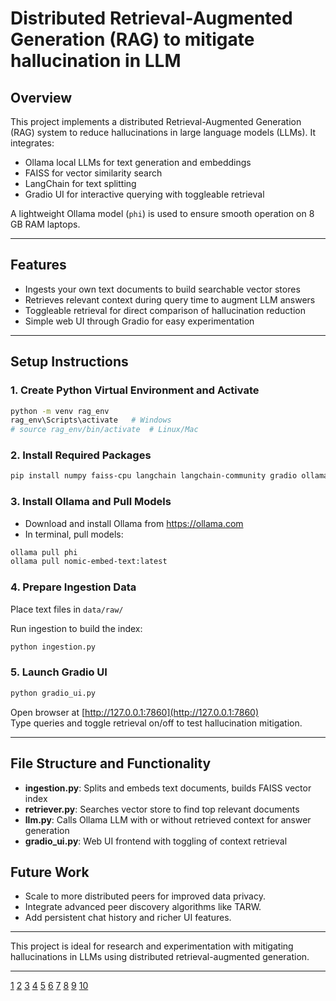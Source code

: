 # Distributed Retrieval-Augmented Generation (RAG) to mitigate hallucination in LLM

## Overview
This project implements a distributed Retrieval-Augmented Generation (RAG) system to reduce hallucinations in large language models (LLMs). It integrates:

- Ollama local LLMs for text generation and embeddings
- FAISS for vector similarity search
- LangChain for text splitting
- Gradio UI for interactive querying with toggleable retrieval

A lightweight Ollama model (`phi`) is used to ensure smooth operation on 8 GB RAM laptops.

***

## Features

- Ingests your own text documents to build searchable vector stores
- Retrieves relevant context during query time to augment LLM answers
- Toggleable retrieval for direct comparison of hallucination reduction
- Simple web UI through Gradio for easy experimentation

***

## Setup Instructions

### 1. Create Python Virtual Environment and Activate

```bash
python -m venv rag_env
rag_env\Scripts\activate   # Windows
# source rag_env/bin/activate  # Linux/Mac
```

### 2. Install Required Packages

```bash
pip install numpy faiss-cpu langchain langchain-community gradio ollama
```

### 3. Install Ollama and Pull Models

- Download and install Ollama from https://ollama.com
- In terminal, pull models:

```bash
ollama pull phi
ollama pull nomic-embed-text:latest
```

### 4. Prepare Ingestion Data

Place text files in `data/raw/`

Run ingestion to build the index:

```bash
python ingestion.py
```

### 5. Launch Gradio UI

```bash
python gradio_ui.py
```

Open browser at [http://127.0.0.1:7860](http://127.0.0.1:7860)  
Type queries and toggle retrieval on/off to test hallucination mitigation.

***

## File Structure and Functionality

- **ingestion.py**: Splits and embeds text documents, builds FAISS vector index
- **retriever.py**: Searches vector store to find top relevant documents
- **llm.py**: Calls Ollama LLM with or without retrieved context for answer generation
- **gradio_ui.py**: Web UI frontend with toggling of context retrieval

## Future Work

- Scale to more distributed peers for improved data privacy.
- Integrate advanced peer discovery algorithms like TARW.
- Add persistent chat history and richer UI features.

***

This project is ideal for research and experimentation with mitigating hallucinations in LLMs using distributed retrieval-augmented generation.

***

[1](https://github.com/Tublian/langchain-rag-template)
[2](https://www.reddit.com/r/LocalLLaMA/comments/1e5n96c/lemme_see_your_best_rag_projects/)
[3](https://redis.io/blog/announcing-langchain-rag-template-powered-by-redis/)
[4](https://www.youtube.com/watch?v=Z8z1ae0-SFg)
[5](https://www.reddit.com/r/AI_Agents/comments/1iix4k8/i_built_an_ai_agent_that_creates_readme_file_for/)
[6](https://medium.datadriveninvestor.com/how-to-write-a-good-readme-for-your-data-science-project-on-github-ebb023d4a50e)
[7](https://packaging.python.org/guides/making-a-pypi-friendly-readme/)
[8](https://www.makeareadme.com)
[9](https://huggingface.co/datasets/GraphRAG-Bench/GraphRAG-Bench/blob/main/README.md)
[10](https://developer.ibm.com/tutorials/build-rag-assistant-md-documentation/)
